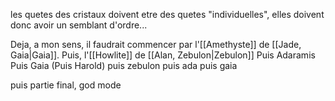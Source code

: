 
les quetes des cristaux doivent etre des quetes "individuelles", elles doivent donc avoir un semblant d'ordre...

Deja, a mon sens, il faudrait commencer par l'[[Amethyste]] de [[Jade, Gaia|Gaia]].
Puis, l'[[Howlite]] de [[Alan, Zebulon|Zebulon]] 
Puis Adaramis
Puis Gaia
(Puis Harold)
puis zebulon
puis ada
puis gaia

puis partie final, god mode 